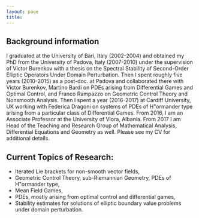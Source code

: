 ```yaml
---
layout: page
title: 
---
```





## Background information

I graduated at the University of Bari, Italy (2002-2004) and obtained my PhD from the University of Padova, Italy (2007-2010) under the supervision of Victor Burenkov with a thesis on the Spectral Stability of Second-Order Elliptic Operators Under Domain Perturbation. Then I spent roughly five years (2010-2015) as a post-doc. at Padova and collaborated there with Victor Burenkov, Martino Bardi on PDEs arising from Differential Games and Optimal Control, and Franco Rampazzo on Geometric Control Theory and Nonsmooth Analysis. Then I spent a year (2016-2017) at Cardiff University, UK working with Federica Dragoni on systems of PDEs of H\"ormander type arising from a particular class of Differential Games. From 2016, I am an Associate Professor at the University of Vlora, Albania. From 2017 I am Head of the Teaching and Research Group of Mathematical Analysis, Differential Equations and Geometry as well. Please see my CV for additional details.  


## Current Topics of Research:

- Iterated Lie brackets for non-smooth vector fields,
- Geometric Control Theory, sub-Riemannian Geometry, PDEs of H\"ormander type,
- Mean Field Games,
- PDEs, mostly arising from optimal control and differential games,
- Stability estimates for solutions of elliptic boundary value problems under domain perturbation.
		
